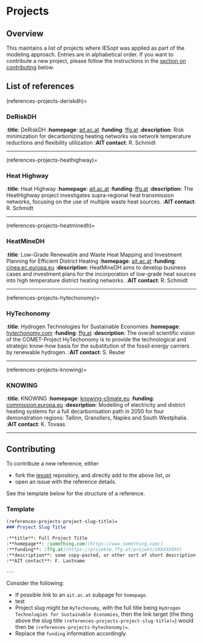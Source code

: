 # Projects

## Overview

This maintains a list of projects where IESopt was applied as part of the modeling
approach. Entries are in alphabetical order. If you want to contribute a new project, please follow the
instructions in the [section on contributing](#contributing) below.

## List of references

(references-projects-deriskdh)=
### DeRiskDH

:**title**: DeRiskDH
:**homepage**: [ait.ac.at](https://www.ait.ac.at/themen/integratedenergysystems/projekte/deriskdh)
:**funding**: [ffg.at](https://www.ffg.at/vorzeigeregionenergie)
:**description**: Risk minimization for decarbonizing heating networks via network temperature reductions and flexibility utilization
:**AIT contact**: R. Schmidt

---

(references-projects-heathighway)=
### Heat Highway

:**title**: Heat Highway
:**homepage**: [ait.ac.at](https://www.ait.ac.at/themen/integratedenergysystems/projekte/heat-highway)
:**funding**: [ffg.at](https://projekte.ffg.at/projekt/3851881)
:**description**: The HeatHighway project investigates supra-regional heat transmission networks, focusing on the use of multiple waste heat sources.
:**AIT contact**: R. Schmidt

---

(references-projects-heatminedh)=
### HeatMineDH

:**title**: Low-Grade Renewable and Waste Heat Mapping and Investment Planning for Efficient District Heating
:**homepage**: [ait.ac.at](https://www.ait.ac.at/themen/integratedenergysystems/projekte/heatminedh)
:**funding**: [cinea.ec.europa.eu](https://cinea.ec.europa.eu/programmes/life_en?prefLang=de)
:**description**: HeatMineDH aims to develop business cases and investment plans for the incorporation of low-grade heat sources into high temperature district heating networks.
:**AIT contact**: R. Schmidt

---

(references-projects-hytechonomy)=
### HyTechonomy

:**title**: Hydrogen Technologies for Sustainable Economies
:**homepage**: [hytechonomy.com](https://www.hytechonomy.com/)
:**funding**: [ffg.at](https://projekte.ffg.at/projekt/3915332)
:**description**: The overall scientific vision of the COMET-Project HyTechonomy is to provide the technological and strategic know-how basis for the substitution of the fossil energy carriers by renewable hydrogen.
:**AIT contact**: S. Reuter

---

(references-projects-knowing)=
### KNOWING

:**title**: KNOWING
:**homepage**: [knowing-climate.eu](https://knowing-climate.eu)
:**funding**: [commission.europa.eu](https://commission.europa.eu/funding-tenders/find-funding/eu-funding-programmes/horizon-europe_en)
:**description**: Modelling of electricity and district heating systems for a full decarbonisation path in 2050 for four demonstration regions: Tallinn, Granollers, Naples and South Westphalia.
:**AIT contact**: K. Tovaas

---

## Contributing

To contribute a new reference, either

- fork the [iesopt](https://github.com/ait-energy/iesopt) repository, and directly add to the above list, or
- open an issue with the reference details.

See the template below for the structure of a reference.

### Template

```markdown
(references-projects-project-slug-title)=
### Project Slug Title

:**title**: Full Project Title
:**homepage**: [something.com](https://www.something.com/)
:**funding**: [ffg.at](https://projekte.ffg.at/projekt/XXXXXXXXX)
:**description**: some copy-pasted, or other sort of short description / abstract goes here
:**AIT contact**: F. Lastname

---
```

Consider the following:

- If possible link to an `ait.ac.at` subpage for `homepage`.
- test 
- Project slug might be `HyTechonomy`, with the full title being `Hydrogen Technologies for Sustainable Economies`, then the link target (the thing above the slug title `(references-projects-project-slug-title)=`) would then be `(references-projects-hytechonomy)=`.
- Replace the `funding` information accordingly.
